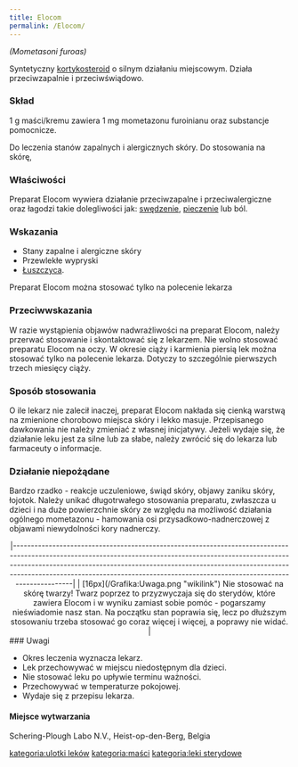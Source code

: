 ```yaml
---
title: Elocom
permalink: /Elocom/
---
```


*(Mometasoni furoas)*

Syntetyczny [kortykosteroid](/steryd "wikilink") o silnym działaniu miejscowym. Działa przeciwzapalnie i przeciwświądowo.

### Skład

1 g maści/kremu zawiera 1 mg mometazonu furoinianu oraz substancje pomocnicze.

Do leczenia stanów zapalnych i alergicznych skóry. Do stosowania na skórę,

### Właściwości

Preparat Elocom wywiera działanie przeciwzapalne i przeciwalergiczne oraz łagodzi takie dolegliwości jak: [swędzenie](/świąd "wikilink"), [pieczenie](/pieczenie "wikilink") lub ból.

### Wskazania

-   Stany zapalne i alergiczne skóry
-   Przewlekłe wypryski
-   [Łuszczyca](/Łuszczyca "wikilink").

Preparat Elocom można stosować tylko na polecenie lekarza

### Przeciwwskazania

W razie wystąpienia objawów nadwrażliwości na preparat Elocom, należy przerwać stosowanie i skontaktować się z lekarzem. Nie wolno stosować preparatu Elocom na oczy. W okresie ciąży i karmienia piersią lek można stosować tylko na polecenie lekarza. Dotyczy to szczególnie pierwszych trzech miesięcy ciąży.

### Sposób stosowania

O ile lekarz nie zalecił inaczej, preparat Elocom nakłada się cienką warstwą na zmienione chorobowo miejsca skóry i lekko masuje. Przepisanego dawkowania nie należy zmieniać z własnej inicjatywy. Jeżeli wydaje się, że działanie leku jest za silne lub za słabe, należy zwrócić się do lekarza lub farmaceuty o informacje.

### Działanie niepożądane

Bardzo rzadko - reakcje uczuleniowe, świąd skóry, objawy zaniku skóry, łojotok. Należy unikać długotrwałego stosowania preparatu, zwłaszcza u dzieci i na duże powierzchnie skóry ze względu na możliwość działania ogólnego mometazonu - hamowania osi przysadkowo-nadnerczowej z objawami niewydolności kory nadnerczy.

<div align="center">
|---------------------------------------------------------------------------------------------------------------------------------------------------------------------------------------------------------------------------------------------------------------------------------------------------------------------------------------|
| [16px](/Grafika:Uwaga.png "wikilink") Nie stosować na skórę twarzy! Twarz poprzez to przyzwyczaja się do sterydów, które zawiera Elocom i w wyniku zamiast sobie pomóc - pogarszamy nieświadomie nasz stan. Na początku stan poprawia się, lecz po dłuższym stosowaniu trzeba stosować go coraz więcej i więcej, a poprawy nie widać. |

</div>
### Uwagi

-   Okres leczenia wyznacza lekarz.
-   Lek przechowywać w miejscu niedostępnym dla dzieci.
-   Nie stosować leku po upływie terminu ważności.
-   Przechowywać w temperaturze pokojowej.
-   Wydaje się z przepisu lekarza.

#### Miejsce wytwarzania

Schering-Plough Labo N.V., Heist-op-den-Berg, Belgia

[kategoria:ulotki leków](/kategoria:ulotki_leków "wikilink") [kategoria:maści](/kategoria:maści "wikilink") [kategoria:leki sterydowe](/kategoria:leki_sterydowe "wikilink")